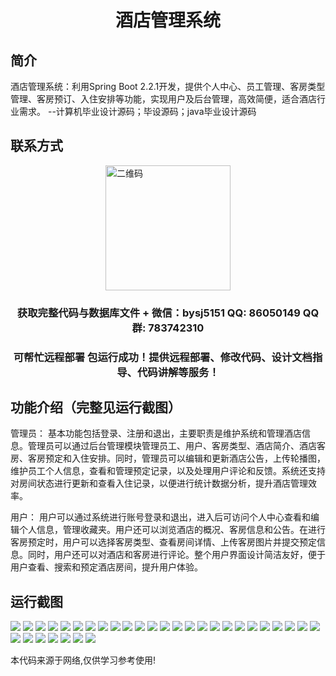 <p><h1 align="center">酒店管理系统</h1></p>

## 简介
酒店管理系统：利用Spring Boot 2.2.1开发，提供个人中心、员工管理、客房类型管理、客房预订、入住安排等功能，实现用户及后台管理，高效简便，适合酒店行业需求。    --计算机毕业设计源码；毕设源码；java毕业设计源码


## 联系方式
<img src="https://bs-1329754181.cos.ap-shanghai.myqcloud.com/wx.jpg" alt="二维码" style="display: block; margin: 0 auto;" width="200px">
<p><h3 align="center">获取完整代码与数据库文件 + 微信：bysj5151 QQ: 86050149 QQ群: 783742310</h3></p>
<p><h3 align="center">可帮忙远程部署 包运行成功！提供远程部署、修改代码、设计文档指导、代码讲解等服务！</h3></p>

## 功能介绍（完整见运行截图）
管理员： 基本功能包括登录、注册和退出，主要职责是维护系统和管理酒店信息。管理员可以通过后台管理模块管理员工、用户、客房类型、酒店简介、酒店客房、客房预定和入住安排。同时，管理员可以编辑和更新酒店公告，上传轮播图，维护员工个人信息，查看和管理预定记录，以及处理用户评论和反馈。系统还支持对房间状态进行更新和查看入住记录，以便进行统计数据分析，提升酒店管理效率。

用户： 用户可以通过系统进行账号登录和退出，进入后可访问个人中心查看和编辑个人信息，管理收藏夹。用户还可以浏览酒店的概况、客房信息和公告。在进行客房预定时，用户可以选择客房类型、查看房间详情、上传客房图片并提交预定信息。同时，用户还可以对酒店和客房进行评论。整个用户界面设计简洁友好，便于用户查看、搜索和预定酒店房间，提升用户体验。


## 运行截图
![](https://bs-1329754181.cos.ap-shanghai.myqcloud.com/spring/HotelManagementSystem3/img/001.jpg)
![](https://bs-1329754181.cos.ap-shanghai.myqcloud.com/spring/HotelManagementSystem3/img/002.jpg)
![](https://bs-1329754181.cos.ap-shanghai.myqcloud.com/spring/HotelManagementSystem3/img/003.jpg)
![](https://bs-1329754181.cos.ap-shanghai.myqcloud.com/spring/HotelManagementSystem3/img/004.jpg)
![](https://bs-1329754181.cos.ap-shanghai.myqcloud.com/spring/HotelManagementSystem3/img/005.jpg)
![](https://bs-1329754181.cos.ap-shanghai.myqcloud.com/spring/HotelManagementSystem3/img/006.jpg)
![](https://bs-1329754181.cos.ap-shanghai.myqcloud.com/spring/HotelManagementSystem3/img/007.jpg)
![](https://bs-1329754181.cos.ap-shanghai.myqcloud.com/spring/HotelManagementSystem3/img/008.jpg)
![](https://bs-1329754181.cos.ap-shanghai.myqcloud.com/spring/HotelManagementSystem3/img/009.jpg)
![](https://bs-1329754181.cos.ap-shanghai.myqcloud.com/spring/HotelManagementSystem3/img/010.jpg)
![](https://bs-1329754181.cos.ap-shanghai.myqcloud.com/spring/HotelManagementSystem3/img/011.jpg)
![](https://bs-1329754181.cos.ap-shanghai.myqcloud.com/spring/HotelManagementSystem3/img/012.jpg)
![](https://bs-1329754181.cos.ap-shanghai.myqcloud.com/spring/HotelManagementSystem3/img/013.jpg)
![](https://bs-1329754181.cos.ap-shanghai.myqcloud.com/spring/HotelManagementSystem3/img/014.jpg)
![](https://bs-1329754181.cos.ap-shanghai.myqcloud.com/spring/HotelManagementSystem3/img/015.jpg)
![](https://bs-1329754181.cos.ap-shanghai.myqcloud.com/spring/HotelManagementSystem3/img/016.jpg)
![](https://bs-1329754181.cos.ap-shanghai.myqcloud.com/spring/HotelManagementSystem3/img/017.jpg)
![](https://bs-1329754181.cos.ap-shanghai.myqcloud.com/spring/HotelManagementSystem3/img/018.jpg)
![](https://bs-1329754181.cos.ap-shanghai.myqcloud.com/spring/HotelManagementSystem3/img/019.jpg)
![](https://bs-1329754181.cos.ap-shanghai.myqcloud.com/spring/HotelManagementSystem3/img/020.jpg)
![](https://bs-1329754181.cos.ap-shanghai.myqcloud.com/spring/HotelManagementSystem3/img/021.jpg)
![](https://bs-1329754181.cos.ap-shanghai.myqcloud.com/spring/HotelManagementSystem3/img/022.jpg)
![](https://bs-1329754181.cos.ap-shanghai.myqcloud.com/spring/HotelManagementSystem3/img/023.jpg)
![](https://bs-1329754181.cos.ap-shanghai.myqcloud.com/spring/HotelManagementSystem3/img/024.jpg)
![](https://bs-1329754181.cos.ap-shanghai.myqcloud.com/spring/HotelManagementSystem3/img/025.jpg)
![](https://bs-1329754181.cos.ap-shanghai.myqcloud.com/spring/HotelManagementSystem3/img/026.jpg)
![](https://bs-1329754181.cos.ap-shanghai.myqcloud.com/spring/HotelManagementSystem3/img/027.jpg)
![](https://bs-1329754181.cos.ap-shanghai.myqcloud.com/spring/HotelManagementSystem3/img/028.jpg)
![](https://bs-1329754181.cos.ap-shanghai.myqcloud.com/spring/HotelManagementSystem3/img/029.jpg)
![](https://bs-1329754181.cos.ap-shanghai.myqcloud.com/spring/HotelManagementSystem3/img/030.jpg)
![](https://bs-1329754181.cos.ap-shanghai.myqcloud.com/spring/HotelManagementSystem3/img/031.jpg)
![](https://bs-1329754181.cos.ap-shanghai.myqcloud.com/spring/HotelManagementSystem3/img/032.jpg)

<p>本代码来源于网络,仅供学习参考使用!</p>
